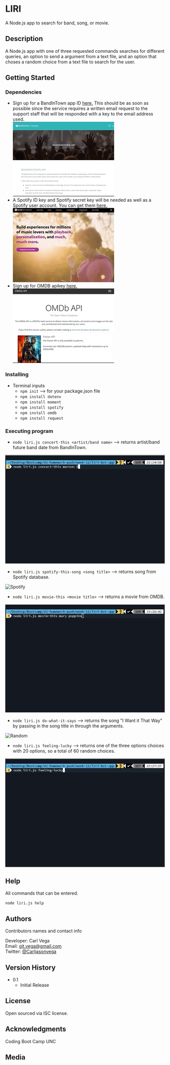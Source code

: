 # LIRI

A Node.js app to search for band, song, or movie.

## Description

A Node.js app with one of three requested commands searches for different queries, an option to send a argument from a text file, and an option that choses a random choice from a text file to search for the user.

## Getting Started

### Dependencies

- Sign up for a BandInTown app ID [here.](https://manager.bandsintown.com/support/bandsintown-api) This should be as soon as possible since the service requires a written email request to the support staff that will be responded with a key to the email address used.  
  ![Directions](images/BandsInTown-Developer.gif "BandsInTown for Developers")
- A Spotify ID key and Spotify secret key will be needed as well as a Spotify user account. You can get them [here.](https://developer.spotify.com "Spotify for Developers")  
  ![Directions](images/Spotify-Developer.gif)
- Sign up for OMDB apikey [here.](http://www.omdbapi.com/)  
  ![Directions](images/OMDB-Developers.gif)

### Installing

- Terminal inputs
  - `npm init` --> for your package.json file
  - `npm install dotenv`
  - `npm install moment`
  - `npm install spotify`
  - `npm install omdb`
  - `npm install request`

### Executing program

- `node liri.js concert-this <artist/band name>` --> returns artist/band future band date from BandInTown.

![Concert](images/Concert.gif)

- `node liri.js spotify-this-song <song title>` --> returns song from Spotify database.

![Spotify](images/Spotify.gif)

- `node liri.js movie-this <movie title>` --> returns a movie from OMDB.

![Movie](images/Movie.gif)

- `node liri.js do-what-it-says` --> returns the song "I Want it That Way" by passing in the song title in through the arguments.

![Random](images/Random.gif)

- `node liri.js feeling-lucky` --> returns one of the three options choices with 20 options, so a total of 60 random choices.

![Lucky](images/Lucky.gif)

## Help

All commands that can be entered.

```
node liri.js help
```

## Authors

Contributors names and contact info

Developer: Carl Vega  
Email: git.vega@gmail.com  
Twitter: [@Carljasonvega](https://twitter.com/Carljasonvega)

## Version History

- 0.1
  - Initial Release

## License

Open sourced via ISC license.

## Acknowledgments

Coding Boot Camp UNC

## Media
